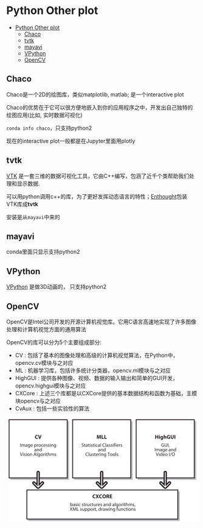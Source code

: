 # Python Other plot

- [Python Other plot](#python-other-plot)
    - [Chaco](#chaco)
    - [tvtk](#tvtk)
    - [mayavi](#mayavi)
    - [VPython](#vpython)
    - [OpenCV](#opencv)

## Chaco

Chaco是一个2D的绘图库，类似matplotlib, matlab; 是一个interactive plot

Chaco的优势在于它可以很方便地嵌入到你的应用程序之中，开发出自己独特的绘图应用(比如, 实时数据可视化)

`conda info chaco`，只支持python2

现在的interactive plot一般都是在Jupyter里面用plotly

## tvtk

[VTK](www.vtk.org) 是一套三维的数据可视化工具，它由C++编写，包涵了近千个类帮助我们处理和显示数据.

可以用python调用c++的库，为了更好发挥动态语言的特性；[Enthought](https://www.enthought.com/)包装VTK库成**tvtk**

安装是从`mayavi`中来的

## mayavi

conda里面只显示支持python2

## VPython

[VPython](http://vpython.org/) 是做3D动画的， 只支持python2

## OpenCV

OpenCV是Intel公司开发的开源计算机视觉库。它用C语言高速地实现了许多图像处理和计算机视觉方面的通用算法

OpenCV的库可以分为5个主要组成部分:

- CV : 包括了基本的图像处理和高级的计算机视觉算法，在Python中，opencv.cv模块与之对应
- ML : 机器学习库，包括许多统计分类器，opencv.ml模块与之对应
- HighGUI : 提供各种图像、视频、数据的输入输出和简单的GUI开发，opencv.highgui模块与之对应
- CXCore : 上述三个库都是以CXCore提供的基本数据结构和函数为基础，主模块opencv与之对应
- CvAux : 包括一些实验性的算法

![](res\opencv01.png)

